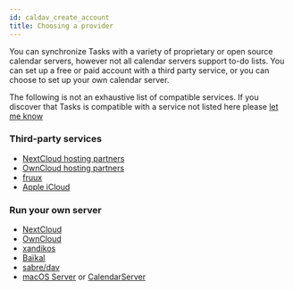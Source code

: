 ```yaml
---
id: caldav_create_account
title: Choosing a provider
---
```


You can synchronize Tasks with a variety of proprietary or open source calendar servers, however not all calendar servers support to-do lists. You can set up a free or paid account with a third party service, or you can choose to set up your own calendar server. 

The following is not an exhaustive list of compatible services. If you discover that Tasks is compatible with a service not listed here please [let me know](support@tasks.org)

### Third-party services

* [NextCloud hosting partners](https://nextcloud.com/providers/)
* [OwnCloud hosting partners](https://owncloud.org/hosting-partners/)
* [fruux](https://fruux.com/)
* [Apple iCloud](https://www.icloud.com/)

### Run your own server
* [NextCloud](https://nextcloud.com)
* [OwnCloud](https://owncloud.org)
* [xandikos](https://xandikos.org/)
* [Baïkal](http://sabre.io/baikal/)
* [sabre/dav](http://sabre.io/)
* [macOS Server](https://itunes.apple.com/us/app/macos-server/id883878097) or [CalendarServer](https://www.calendarserver.org/)
